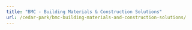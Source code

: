 ```yaml
---
title: "BMC - Building Materials & Construction Solutions"
url: /cedar-park/bmc-building-materials-and-construction-solutions/
---
```

